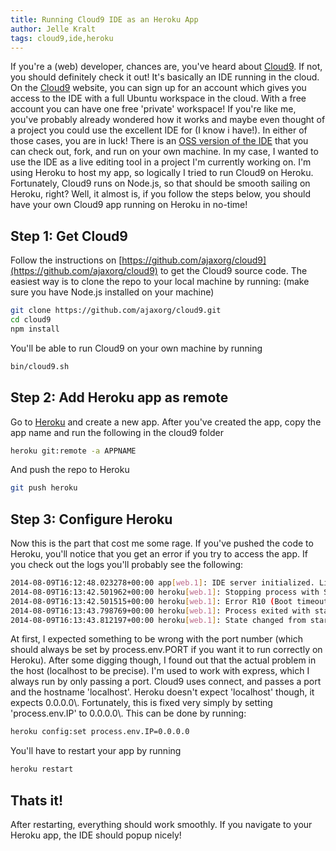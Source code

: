 ```yaml
---
title: Running Cloud9 IDE as an Heroku App
author: Jelle Kralt
tags: cloud9,ide,heroku
---
```


If you're a (web) developer, chances are, you've heard about [Cloud9](https://c9.io/). If not, you should definitely check it out! It's basically an IDE running in the cloud. On the [Cloud9](https://c9.io/) website, you can sign up for an account which gives you access to the IDE with a full Ubuntu workspace in the cloud. With a free account you can have one free 'private' workspace! If you're like me, you've probably already wondered how it works and maybe even thought of a project you could use the excellent IDE for (I know i have!). In either of those cases, you are in luck! There is an [OSS version of the IDE](https://github.com/ajaxorg/cloud9) that you can check out, fork, and run on your own machine. In my case, I wanted to use the IDE as a live editing tool in a project I'm currently working on. I'm using Heroku to host my app, so logically I tried to run Cloud9 on Heroku. Fortunately, Cloud9 runs on Node.js, so that should be smooth sailing on Heroku, right? Well, it almost is, if you follow the steps below, you should have your own Cloud9 app running on Heroku in no-time!

## Step 1: Get Cloud9

Follow the instructions on [https://github.com/ajaxorg/cloud9](https://github.com/ajaxorg/cloud9) to get the Cloud9 source code. The easiest way is to clone the repo to your local machine by running: (make sure you have Node.js installed on your machine)

```bash
git clone https://github.com/ajaxorg/cloud9.git
cd cloud9
npm install
```

You'll be able to run Cloud9 on your own machine by running

```bash
bin/cloud9.sh
```

## Step 2: Add Heroku app as remote

Go to [Heroku](https://heroku.com/) and create a new app. After you've created the app, copy the app name and run the following in the cloud9 folder

```bash
heroku git:remote -a APPNAME
```

And push the repo to Heroku

```bash
git push heroku
```

## Step 3: Configure Heroku

Now this is the part that cost me some rage. If you've pushed the code to Heroku, you'll notice that you get an error if you try to access the app. If you check out the logs you'll probably see the following:

```bash
2014-08-09T16:12:48.023278+00:00 app[web.1]: IDE server initialized. Listening on localhost:22388
2014-08-09T16:13:42.501962+00:00 heroku[web.1]: Stopping process with SIGKILL
2014-08-09T16:13:42.501515+00:00 heroku[web.1]: Error R10 (Boot timeout) -> Web process failed to bind to $PORT within 60 seconds of launch
2014-08-09T16:13:43.798769+00:00 heroku[web.1]: Process exited with status 137
2014-08-09T16:13:43.812197+00:00 heroku[web.1]: State changed from starting to crashed
```

At first, I expected something to be wrong with the port number (which should always be set by process.env.PORT if you want it to run correctly on Heroku). After some digging though, I found out that the actual problem in the host (localhost to be precise). I'm used to work with express, which I always run by only passing a port. Cloud9 uses connect, and passes a port and the hostname 'localhost'. Heroku doesn't expect 'localhost' though, it expects 0.0.0.0\\. Fortunately, this is fixed very simply by setting 'process.env.IP' to 0.0.0.0\\. This can be done by running:

```bash
heroku config:set process.env.IP=0.0.0.0
```

You'll have to restart your app by running

```bash
heroku restart
```

## Thats it!

After restarting, everything should work smoothly. If you navigate to your Heroku app, the IDE should popup nicely!